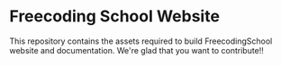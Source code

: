 # Freecoding School Website

This repository contains the assets required to build FreecodingSchool website and documentation. We're glad that you want to contribute!!
